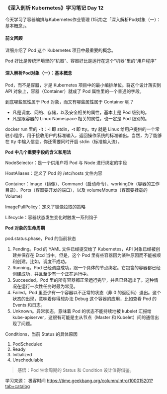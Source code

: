 ### 《深入剖析 Kubernetes》学习笔记 Day 12

今天学习了容器编排与Kubernetes作业管理 (15讲)之「深入解析Pod对象（一）：基本概念」。

#### 前文回顾

详细介绍了 Pod 这个 Kubernetes 项目中最重要的概念。

Pod 好比是传统环境里的“机器”、容器好比是运行在这个“机器”里的“用户程序”

#### 深入解析Pod对象（一）：基本概念

Pod，而不是容器，才是 Kubernetes 项目中的最小编排单位。将这个设计落实到 API 对象上，容器（Container）就成了 Pod 属性里的一个普通的字段。

到底哪些属性属于 Pod 对象，而又有哪些属性属于 Container 呢？

* 凡是调度、网络、存储，以及安全相关的属性，基本上是 Pod 级别的。
* 凡是跟容器的 Linux Namespace 相关的属性，也一定是 Pod 级别的。

docker run 里的 -it：-i 即 stdin，-t 即 tty。tty 就是 Linux 给用户提供的一个常驻小程序，用于接收用户的标准输入，返回操作系统的标准输出。当然，为了能够在 tty 中输入信息，你还需要同时开启 stdin（标准输入流）。

**Pod 中几个重要字段的含义和用法**

NodeSelector：是一个供用户将 Pod 与 Node 进行绑定的字段

HostAliases：定义了 Pod 的 /etc/hosts 文件内容

Container：Image（镜像）、Command（启动命令）、workingDir（容器的工作目录）、Ports（容器要开发的端口），以及 volumeMounts（容器要挂载的 Volume）

ImagePullPolicy：定义了镜像拉取的策略

Lifecycle：容器状态发生变化时触发一系列钩子

**Pod 对象的生命周期**

pod.status.phase，Pod 的当前状态

1. Pending。Pod 的 YAML 文件已经提交给了 Kubernetes，API 对象已经被创建并保存在 Etcd 当中。但是，这个 Pod 里有些容器因为某种原因而不能被顺利创建。比如，调度不成功。
2. Running。Pod 已经调度成功，跟一个具体的节点绑定。它包含的容器都已经创建成功，并且至少有一个正在运行中。
3. Succeeded。Pod 里的所有容器都正常运行完毕，并且已经退出了。这种情况在运行一次性任务时最为常见。
4. Failed。Pod 里至少有一个容器以不正常的状态（非 0 的返回码）退出。这个状态的出现，意味着你得想办法 Debug 这个容器的应用，比如查看 Pod 的 Events 和日志。
5. Unknown。异常状态，意味着 Pod 的状态不能持续地被 kubelet 汇报给 kube-apiserver，这很有可能是主从节点（Master 和 Kubelet）间的通信出现了问题。

Conditions，当前 Status 的具体原因

1. PodScheduled
2. Ready
3. Initialized
4. Unschedulable

> 感悟：Pod 生命周期的 Status 和 Condition 设计值得借鉴。

学习来源： 极客时间 https://time.geekbang.org/column/intro/100015201?tab=catalog

